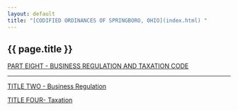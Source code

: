 ```yaml
---
layout: default 
title: "[CODIFIED ORDINANCES OF SPRINGBORO, OHIO](index.html) "
---
```


{{ page.title }}
----------------

[PART EIGHT - BUSINESS REGULATION AND TAXATION CODE](394aa412.html)

---

[TITLE TWO - Business Regulation](3966a412.html)

[TITLE FOUR- Taxation](3f15a412.html)

